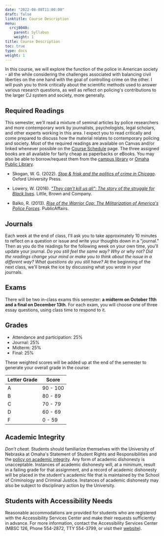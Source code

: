 ```yaml
---
date: "2022-08-08T11:00:00"
draft: false
linktitle: Course Description
menu:
  crcj8040:
    parent: Syllabus
    weight: 1
title: Course Description
toc: true
type: docs
weight: 1
---
```


In this course, we will explore the function of the police in American society - all the while considering the challenges associated with balancing civil liberties on the one hand with the goal of controlling crime on the other. I will push you to think critically about the scientific methods used to answer various research questions, as well as reflect on policing's contributions to the larger CJ system and society, more generally.

## Required Readings

This semester, we'll read a mixture of seminal articles by police researchers and more contemporary work by journalists, psychologists, legal scholars, and other experts working in this area. I expect you to read critically and come prepared to discuss how the material relates to contemporary policing and society. Most of the required readings are available on Canvas and/or linked whenever possible on the [Course Schedule](https://jnix.netlify.app/courses/crcj8040/course_schedule/) page. The three assigned books are all available for fairly cheap as paperbacks or eBooks. You may also be able to borrow/request them from the [campus library](https://www.unomaha.edu/criss-library/index.php) or [Omaha Public Library](https://omahalibrary.org/). 

- Skogan, W. G. (2022). [*Stop & frisk and the politics of crime in Chicago*](https://global.oup.com/academic/product/stop-and-frisk-and-the-politics-of-crime-in-chicago-9780197675069?lang=en&cc=us). Oxford University Press.

- Lowery, W. (2016). [*"They can't kill us all": The story of the struggle for Black lives*](https://www.hachettebookgroup.com/titles/wesley-lowery/they-cant-kill-us-all/9780316312493/). Little, Brown and Company.

- Balko, R. (2013). [*Rise of the Warrior Cop: The Militarization of America's Police Forces*](https://www.hachettebookgroup.com/titles/radley-balko/rise-of-the-warrior-cop/9781541774537/?lens=publicaffairs). PublicAffairs.

## Journals

Each week at the end of class, I'll ask you to take approximately 10 minutes to reflect on a question or issue and write your thoughts down in a "journal." Then as you do the readings for the following week on your own time, you'll update your journal. *Do you still feel the same way? Why or why not? Did the readings change your mind or make you to think about the issue in a different way? What questions do you still have?* At the beginning of the next class, we'll break the ice by discussing what you wrote in your journals. 

## Exams

There will be two in-class exams this semester: **a midterm on October 11th and a final on December 13th**. For each exam, you will choose one of three essay questions, using class time to respond to it.

## Grades 

* Attendance and participation: 25%
* Journal: 25%
* Midterm: 25%
* Final: 25%

These weighted scores will be added up at the end of the semester to generate your overall grade in the course:

Letter Grade  |  Score
------------- | -------
A             | 90 - 100
B             | 80 - 89
C             | 70 - 79
D             | 60 - 69
F             | 0 - 59

## Academic Integrity

*Don't cheat.* Students should familiarize themselves with the University of Nebraska at Omaha's Statement of Student Rights and Responsibilities and the [policy on academic integrity](https://www.unomaha.edu/student-life/student-conduct-and-community-standards/policies/academic-integrity.php). Any form of academic dishonesty is unacceptable. Instances of academic dishonesty will, at a minimum, result in a failing grade for that assignment, and a record of academic dishonesty will be placed in the student's academic file that is maintained by the School of Criminology and Criminal Justice. Instances of academic dishonesty may also be subject to disciplinary action by the University.

## Students with Accessibility Needs

Reasonable accommodations are provided for students who are registered with the Accessibility Services Center and make their requests sufficiently in advance. For more information, contact the Accessibility Services Center (MBSC 126, Phone 554-2872, TTY 554-3799, or visit their [website](https://www.unomaha.edu/student-life/inclusion/disability-services/index.php)).